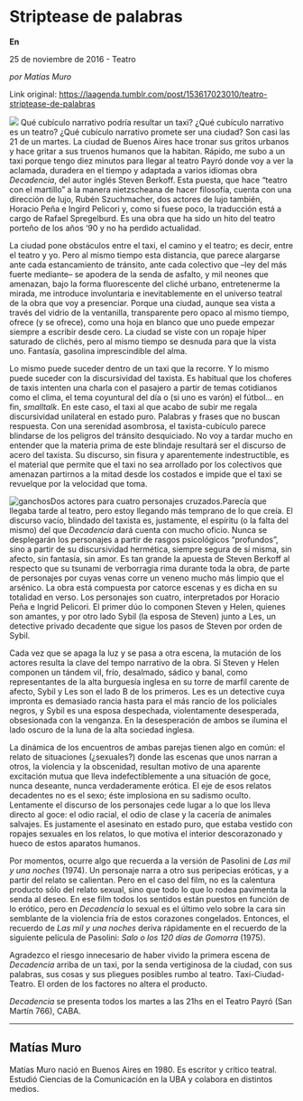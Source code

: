 # Striptease de palabras

**En**

25 de noviembre de 2016 - Teatro

_por Matías Muro_

Link original: https://laagenda.tumblr.com/post/153617023010/teatro-striptease-de-palabras

![](https://64.media.tumblr.com/d6838551421a9e2c81a727f56b64b99f/tumblr_inline_pk0fn2Tu9g1t6q87u_500.jpg)
Qué cubículo narrativo podría resultar un taxi? ¿Qué cubículo narrativo es un teatro? ¿Qué cubículo narrativo promete ser una ciudad? Son casi las 21 de un martes. La ciudad de Buenos Aires hace tronar sus gritos urbanos y hace gritar a sus truenos humanos que la habitan. Rápido, me subo a un taxi porque tengo diez minutos para llegar al teatro Payró donde voy a ver la aclamada, duradera en el tiempo y adaptada a varios idiomas obra *Decadencia*, del autor inglés Steven Berkoff. Esta puesta, que hace “teatro con el martillo” a la manera nietzscheana de hacer filosofía, cuenta con una dirección de lujo, Rubén Szuchmacher, dos actores de lujo también, Horacio Peña e Ingird Pelicori y, como si fuese poco, la traducción está a cargo de Rafael Spregelburd. Es una obra que ha sido un hito del teatro porteño de los años ‘90 y no ha perdido actualidad.

La ciudad pone obstáculos entre el taxi, el camino y el teatro; es decir, entre el teatro y yo. Pero al mismo tiempo esta distancia, que parece alargarse ante cada estancamiento de tránsito, ante cada colectivo que –ley del más fuerte mediante– se apodera de la senda de asfalto, y mil neones que amenazan, bajo la forma fluorescente del cliché urbano, entretenerme la mirada, me introduce involuntaria e inevitablemente en el universo teatral de la obra que voy a presenciar. Porque una ciudad, aunque sea vista a través del vidrio de la ventanilla, transparente pero opaco al mismo tiempo, ofrece (y se ofrece), como una hoja en blanco que uno puede empezar siempre a escribir desde cero. La ciudad se viste con un ropaje híper saturado de clichés, pero al mismo tiempo se desnuda para que la vista uno. Fantasía, gasolina imprescindible del alma. 

Lo mismo puede suceder dentro de un taxi que la recorre. Y lo mismo puede suceder con la discursividad del taxista. Es habitual que los choferes de taxis intenten una charla con el pasajero a partir de temas cotidianos como el clima, el tema coyuntural del día o (si uno es varón) el fútbol… en fin, *smalltalk*. En este caso, el taxi al que acabo de subir me regala discursividad unilateral en estado puro. Palabras y frases que no buscan respuesta. Con una serenidad asombrosa, el taxista-cubículo parece blindarse de los peligros del tránsito desquiciado. No voy a tardar mucho en entender que la materia prima de este blindaje resultará ser el discurso de acero del taxista. Su discurso, sin fisura y aparentemente indestructible, es el material que permite que el taxi no sea arrollado por los colectivos que amenazan partirnos a la mitad desde los costados e impide que el taxi se revuelque por la velocidad que toma. 

![ganchos](https://64.media.tumblr.com/aafa6415e2cd356bbcefbba5a690bfcf/tumblr_inline_pk0fn2Bawu1t6q87u_500.jpg)Dos actores para cuatro personajes cruzados.Parecía que llegaba tarde al teatro, pero estoy llegando más temprano de lo que creía. El discurso vacío, blindado del taxista es, justamente, el espíritu (o la falta del mismo) del que *Decadencia* dará cuenta con mucho oficio. Nunca se desplegarán los personajes a partir de rasgos psicológicos “profundos”, sino a partir de su discursividad hermética, siempre segura de sí misma, sin afecto, sin fantasía, sin amor. Es tan grande la apuesta de Steven Berkoff al respecto que su tsunami de verborragia rima durante toda la obra, de parte de personajes por cuyas venas corre un veneno mucho más limpio que el arsénico. La obra está compuesta por catorce escenas y es dicha en su totalidad en verso. Los personajes son cuatro, interpretados por Horacio Peña e Ingrid Pelicori. El primer dúo lo componen Steven y Helen, quienes son amantes, y por otro lado Sybil (la esposa de Steven) junto a Les, un detective privado decadente que sigue los pasos de Steven por orden de Sybil.

Cada vez que se apaga la luz y se pasa a otra escena, la mutación de los actores resulta la clave del tempo narrativo de la obra. Si Steven y Helen componen un tándem vil, frío, desalmado, sádico y banal, como representantes de la alta burguesía inglesa en su torre de marfil carente de afecto, Sybil y Les son el lado B de los primeros. Les es un detective cuya impronta es demasiado rancia hasta para el más rancio de los policiales negros, y Sybil es una esposa despechada, violentamente desesperada, obsesionada con la venganza. En la desesperación de ambos se ilumina el lado oscuro de la luna de la alta sociedad inglesa. 

La dinámica de los encuentros de ambas parejas tienen algo en común: el relato de situaciones (¿sexuales?) donde las escenas que unos narran a otros, la violencia y la obscenidad, resultan motivo de una aparente excitación mutua que lleva indefectiblemente a una situación de goce, nunca deseante, nunca verdaderamente erótica. El eje de esos relatos decadentes no es el sexo; éste implosiona en su sadismo oculto. Lentamente el discurso de los personajes cede lugar a lo que los lleva directo al goce: el odio racial, el odio de clase y la cacería de animales salvajes. Es justamente el asesinato en estado puro, que estaba vestido con ropajes sexuales en los relatos, lo que motiva el interior descorazonado y hueco de estos aparatos humanos. 

Por momentos, ocurre algo que recuerda a la versión de Pasolini de *Las mil y una noches* (1974). Un personaje narra a otro sus peripecias eróticas, y a partir del relato se calientan. Pero en el caso del film, no es la calentura producto sólo del relato sexual, sino que todo lo que lo rodea pavimenta la senda al deseo. En ese film todos los sentidos están puestos en función de lo erótico, pero en *Decadencia* lo sexual es el último velo sobre la cara sin semblante de la violencia fría de estos corazones congelados. Entonces, el recuerdo de *Las mil y una noches* deriva rápidamente en el recuerdo de la siguiente película de Pasolini: *Salo o los 120 días de Gomorra* (1975).

Agradezco el riesgo innecesario de haber vivido la primera escena de *Decadencia* arriba de un taxi, por la senda vertiginosa de la ciudad, con sus palabras, sus cosas y sus pliegues posibles rumbo al teatro. Taxi-Ciudad-Teatro. El orden de los factores no altera el producto.

  
*Decadencia* se presenta todos los martes a las 21hs en el Teatro Payró (San Martín 766), CABA.

  




---

Matías Muro
-----------

 Matías Muro nació en Buenos Aires en 1980. Es escritor y crítico teatral. Estudió Ciencias de la Comunicación en la UBA y colabora en distintos medios.

